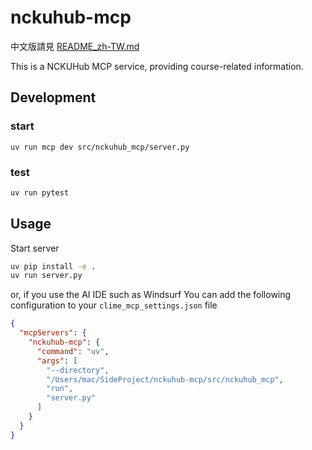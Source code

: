 # nckuhub-mcp

中文版請見 [README_zh-TW.md](README_zh-TW.md)

This is a NCKUHub MCP service, providing course-related information.

## Development

### start

```base
uv run mcp dev src/nckuhub_mcp/server.py
```

### test

```bash
uv run pytest
```

## Usage

Start server

```bash
uv pip install -e .
uv run server.py
```

or, if you use the AI IDE such as Windsurf
You can add the following configuration to your `clime_mcp_settings.json` file

```json
{
  "mcpServers": {
    "nckuhub-mcp": {
      "command": "uv",
      "args": [
        "--directory",
        "/Users/mac/SideProject/nckuhub-mcp/src/nckuhub_mcp",
        "run",
        "server.py"
      ]
    }
  }
}
```